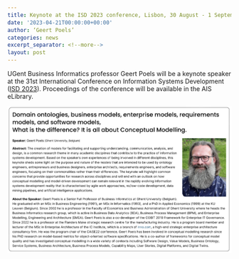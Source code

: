 ```yaml
---
title: Keynote at the ISD 2023 conference, Lisbon, 30 August - 1 September 2023
date: '2023-04-21T00:00:00+00:00'
author: ‘Geert Poels’
categories: news
excerpt_separator: <!--more-->
layout: post
---
```


UGent Business Informatics professor Geert Poels will be a keynote speaker at the 31st International Conference on Information Systems Development ([ISD 2023](https://isd2023.inesc-id.pt)). Proceedings of the conference will be available in the AIS eLibrary. 

![](/uploads/KeynoteISD2023.png)
<!--more-->
